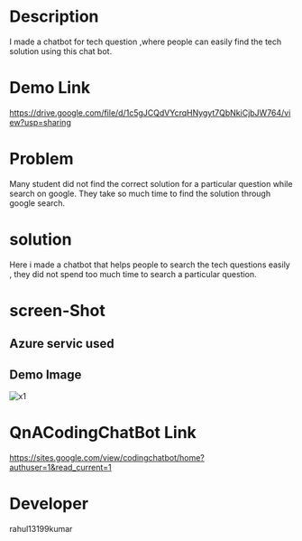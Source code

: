 # Description
I made a chatbot for tech question ,where people can easily find the tech solution using this chat bot.

# Demo Link
 https://drive.google.com/file/d/1c5gJCQdVYcrqHNygyt7QbNkiCjbJW764/view?usp=sharing
 
# Problem 
Many student did not find the correct solution for a particular question while search on google. They take so much time to find the solution through google search.

# solution 
Here i made a chatbot that helps people to search the tech questions easily , they did not spend too much time to search a particular question.

# screen-Shot
## Azure servic used
 
 ## Demo Image
![x1](https://user-images.githubusercontent.com/55308841/153813182-0043ad49-36f9-434e-a6d0-810af153c848.png)

# QnACodingChatBot Link
https://sites.google.com/view/codingchatbot/home?authuser=1&read_current=1






# Developer

rahul13199kumar

